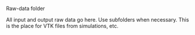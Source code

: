 Raw-data folder

All input and output raw data go here. Use subfolders when necessary. This is the place for VTK files from simulations, etc.
